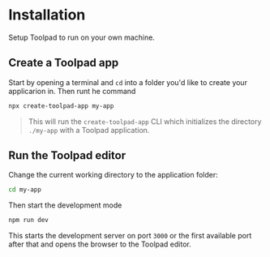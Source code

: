 # Installation

<p class="description">Setup Toolpad to run on your own machine.</p>

## Create a Toolpad app

Start by opening a terminal and `cd` into a folder you'd like to create your applicarion in. Then runt he command

```sh
npx create-toolpad-app my-app
```

> This will run the `create-toolpad-app` CLI which initializes the directory `./my-app` with a Toolpad application.

## Run the Toolpad editor

Change the current working directory to the application folder:

```sh
cd my-app
```

Then start the development mode

```sh
npm run dev
```

This starts the development server on port `3000` or the first available port after that and opens the browser to the Toolpad editor.
